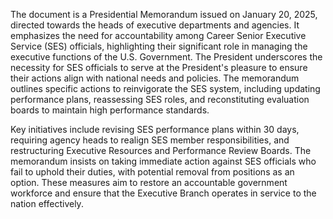 The document is a Presidential Memorandum issued on January 20, 2025, directed towards the heads of executive departments and agencies. It emphasizes the need for accountability among Career Senior Executive Service (SES) officials, highlighting their significant role in managing the executive functions of the U.S. Government. The President underscores the necessity for SES officials to serve at the President's pleasure to ensure their actions align with national needs and policies. The memorandum outlines specific actions to reinvigorate the SES system, including updating performance plans, reassessing SES roles, and reconstituting evaluation boards to maintain high performance standards.

Key initiatives include revising SES performance plans within 30 days, requiring agency heads to realign SES member responsibilities, and restructuring Executive Resources and Performance Review Boards. The memorandum insists on taking immediate action against SES officials who fail to uphold their duties, with potential removal from positions as an option. These measures aim to restore an accountable government workforce and ensure that the Executive Branch operates in service to the nation effectively.